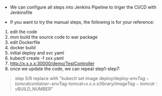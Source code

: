 - We can configure all steps into Jenkins Pipeline to triger the CI/CD with Jenkinsfile

- If you want to try the manual steps, the following is for your reference:
1. edit the code
2. mvn build the source code to war package
3. edit Dockerfile
4. docker build
5. initial deploy and svc yaml
6. kubectl create -f xxx.yaml
7. http://x.x.x.x:30000/demo/TestController
8. once we update the code, we can repeat step1-step7:
> step 5/6 replace with "kubectl set image deploy/deploy-$envTag-tomcat container-$envTag-tomcat=x.x.x.x/library/$imageTag-tomcat:v$BUILD_NUMBER"
